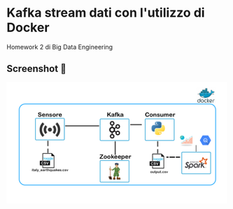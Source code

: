 # Kafka stream dati con l'utilizzo di Docker
Homework 2 di Big Data Engineering

## Screenshot  :file_folder:

![Demo screenshot](screen.png)

